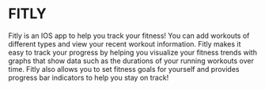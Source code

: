 # FITLY
Fitly is an IOS app to help you track your fitness! You can add workouts of different types and view your recent workout information. Fitly makes it easy to track your progress by helping you visualize your fitness trends with graphs that show data such as the durations of your running workouts over time. Fitly also allows you to set fitness goals for yourself and provides progress bar indicators to help you stay on track!
